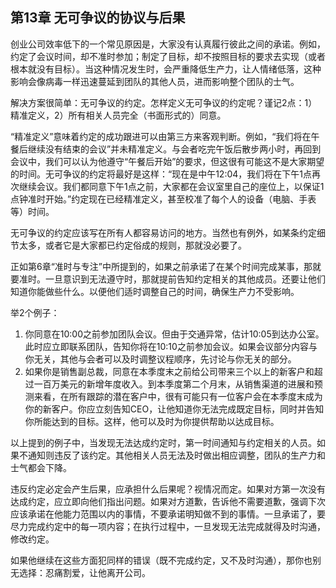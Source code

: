 ## 第13章 无可争议的协议与后果

创业公司效率低下的一个常见原因是，大家没有认真履行彼此之间的承诺。例如，约定了会议时间，却不准时参加；制定了目标，却不按照目标的要求去实现（或者根本就没有目标）。当这种情况发生时，会严重降低生产力，让人情绪低落，这种影响会像病毒一样迅速蔓延到团队的其他人员，进而影响整个团队的士气。

解决方案很简单：无可争议的约定。怎样定义无可争议的约定呢？谨记2点：1）精准定义，2）所有相关人员完全（书面形式的）同意。

“精准定义”意味着约定的成功跟进可以由第三方来客观判断。例如，“我们将在午餐后继续没有结束的会议”并未精准定义。与会者吃完午饭后散步两小时，再回到会议中，我们可以认为他遵守“午餐后开始”的要求，但这很有可能这不是大家期望的时间。无可争议的约定将最好是这样：“现在是中午12:04，我们将在下午1点再次继续会议。我们都同意下午1点之前，大家都在会议室里自己的座位上，以保证1点钟准时开始。”约定现在已经精准定义，甚至校准了每个人的设备（电脑、手表等）时间。

无可争议的约定应该写在所有人都容易访问的地方。当然也有例外，如某条约定细节太多，或者它是大家都已约定俗成的规则，那就没必要了。

正如第6章“准时与专注”中所提到的，如果之前承诺了在某个时间完成某事，那就要准时。一旦意识到无法遵守时，那就提前告知约定相关的其他成员。还要让他们知道你能做些什么。以便他们适时调整自己的时间，确保生产力不受影响。

举2个例子：

1. 你同意在10:00之前参加团队会议。但由于交通异常，估计10:05到达办公室。此时应立即联系团队，告知你将在10:10之前参加会议。如果会议部分内容与你无关，其他与会者可以及时调整议程顺序，先讨论与你无关的部分。
2. 如果你是销售副总裁，同意在本季度末之前给公司带来三个以上的新客户和超过一百万美元的新增年度收入。到本季度第二个月末，从销售渠道的进展和预测来看，在所有跟踪的潜在客户中，很有可能只有一位客户会在本季度末成为你的新客户。你应立刻告知CEO，让他知道你无法完成既定目标，同时并告知你所能达到的目标。这样，他可以及时为你提供帮助以达成目标。

以上提到的例子中，当发现无法达成约定时，第一时间通知与约定相关的人员。如果不通知则违反了该约定。其他相关人员无法及时做出相应调整，团队的生产力和士气都会下降。

违反约定必定会产生后果，应承担什么后果呢？视情况而定。如果对方第一次没有达成约定，应立即向他们指出问题。如果对方道歉，告诉他不需要道歉，强调下次应该承诺在他能力范围以内的事情，不要承诺明知做不到的事情。一旦承诺了，要尽力完成约定中的每一项内容；在执行过程中，一旦发现无法完成就得及时沟通，修改约定。

如果他继续在这些方面犯同样的错误（既不完成约定，又不及时沟通），那你也别无选择：忍痛割爱，让他离开公司。